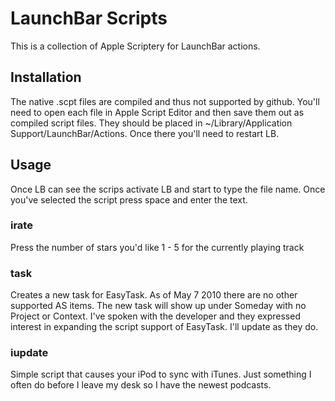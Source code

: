 # LaunchBar Scripts #

This is a collection of Apple Scriptery for LaunchBar actions.

## Installation ##

The native .scpt files are compiled and thus not supported by github. You'll need to open each file in Apple Script Editor and then save them out as compiled script files. They should be placed in ~/Library/Application Support/LaunchBar/Actions. Once there you'll need to restart LB.

## Usage ##

Once LB can see the scrips activate LB and start to type the file name. Once you've selected the script press space and enter the text.

### irate ###

Press the number of stars you'd like 1 - 5 for the currently playing track

### task ###

Creates a new task for EasyTask. As of May 7 2010 there are no other supported AS items. The new task will show up under Someday with no Project or Context. I've spoken with the developer and they expressed interest in expanding the script support of EasyTask. I'll update as they do.

### iupdate ###

Simple script that causes your iPod to sync with iTunes. Just something I often do before I leave my desk so I have the newest podcasts.